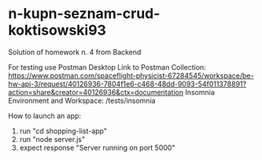# n-kupn-seznam-crud-koktisowski93
Solution of homework n. 4 from Backend

For testing use Postman Desktop
Link to Postman Collection: https://www.postman.com/spaceflight-physicist-67284545/workspace/be-hw-api-3/request/40126936-7804f1e6-c468-48dd-9093-54f011378891?action=share&creator=40126936&ctx=documentation
Insomnia Environment and Workspace: /tests/insomnia

How to launch an app:
1) run "cd shopping-list-app"
2) run "node server.js"
3) expect response "Server running on port 5000"
